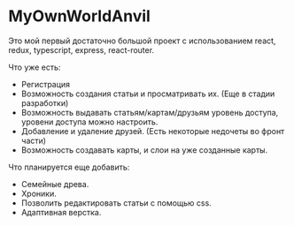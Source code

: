 <h1>MyOwnWorldAnvil</h1>
<p>Это мой первый достаточно большой проект с использованием react, redux, typescript, express, react-router.</p>
<p>Что уже есть:</p>
<ul>
  <li>Регистрация</li>
  <li>Возможность создания статьи и просматривать их. (Еще в стадии разработки)</li>
  <li>Возможность выдавать статьям/картам/друзьям уровень доступа, уровени доступа можно настроить.</li>
  <li>Добавление и удаление друзей. (Есть некоторые недочеты во фронт части)</li>
  <li>Возможность создавать карты, и слои на уже созданные карты.</li>
</ul>
<p>Что планируется еще добавить:</p>
<ul>
  <li>Семейные древа.</li>
  <li>Хроники.</li>
  <li>Позволить редактировать статьи с помощью css.</li>
  <li>Адаптивная верстка.</li>
</ul>
